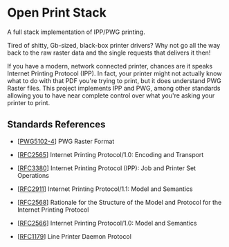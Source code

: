 # Open Print Stack

A full stack implementation of IPP/PWG printing.

Tired of shitty, Gb-sized, black-box printer drivers?
Why not go all the way back to the raw raster data and the single requests that
delivers it then!

If you have a modern, network connected printer, chances are it speaks Internet
Printing Protocol (IPP).
In fact, your printer might not actually know what to do with that PDF you're
trying to print, but it does understand PWG Raster files.
This project implements IPP and PWG, among other standards allowing you to have
near complete control over what you're asking your printer to print.


## Standards References

- [[PWG5102-4](https://ftp.pwg.org/pub/pwg/candidates/cs-ippraster10-20120420-5102.4.pdf)]
    PWG Raster Format

- [[RFC2565](https://tools.ietf.org/html/rfc2565)]
    Internet Printing Protocol/1.0: Encoding and Transport

- [[RFC3380](https://tools.ietf.org/html/rfc3380)]
    Internet Printing Protocol (IPP): Job and Printer Set Operations

- [[RFC2911](https://tools.ietf.org/html/rfc2911)]
    Internet Printing Protocol/1.1: Model and Semantics

- [[RFC2568](https://tools.ietf.org/html/rfc2568)]
    Rationale for the Structure of the Model and Protocol for the Internet
    Printing Protocol

- [[RFC2566](https://tools.ietf.org/html/rfc2566)]
    Internet Printing Protocol/1.0: Model and Semantics

- [[RFC1179](https://tools.ietf.org/html/rfc1179)]
    Line Printer Daemon Protocol
